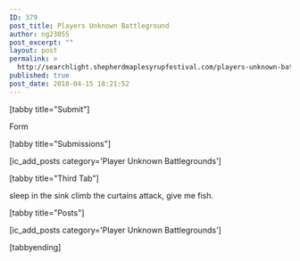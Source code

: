 ```yaml
---
ID: 379
post_title: Players Unknown Battleground
author: ng23055
post_excerpt: ""
layout: post
permalink: >
  http://searchlight.shepherdmaplesyrupfestival.com/players-unknown-battleground
published: true
post_date: 2018-04-15 18:21:52
---
```

[tabby title="Submit"]

Form

[tabby title="Submissions"]

[ic_add_posts category='Player Unknown Battlegrounds']

[tabby title="Third Tab"]

sleep in the sink climb the curtains attack, give me fish.

[tabby title="Posts"]

[ic_add_posts category='Player Unknown Battlegrounds']

[tabbyending]